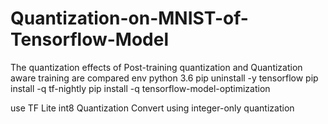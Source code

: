 # Quantization-on-MNIST-of-Tensorflow-Model
The quantization effects of Post-training quantization and Quantization aware training are compared
env
python 3.6
 pip uninstall -y tensorflow
 pip install -q tf-nightly
 pip install -q tensorflow-model-optimization

use TF Lite
int8 Quantization
Convert using integer-only quantization
